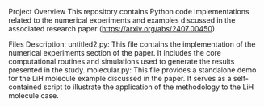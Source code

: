 Project Overview
This repository contains Python code implementations related to the numerical experiments and examples discussed in the associated research paper (https://arxiv.org/abs/2407.00450).

Files Description:
untitled2.py: This file contains the implementation of the numerical experiments section of the paper. It includes the core computational routines and simulations used to generate the results presented in the study.
molecular.py: This file provides a standalone demo for the LiH molecule example discussed in the paper. It serves as a self-contained script to illustrate the application of the methodology to the LiH molecule case.
